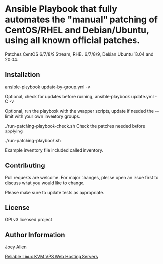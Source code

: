 # Ansible Playbook that fully automates the "manual" patching of CentOS/RHEL and Debian/Ubuntu, using all known official patches.

Patches CentOS 6/7/8/9 Stream, RHEL 6/7/8/9, Debian Ubuntu 18.04 and 20.04.

## Installation

ansible-playbook update-by-group.yml -v

Optional, check for updates before running, ansible-playbook update.yml -C -v

Optional, run the playbook with the wrapper scripts, update if needed the --limit with your own inventory groups.

./run-patching-playbook-check.sh Check the patches needed before applying

./run-patching-playbook.sh

Example inventory file included called inventory.

## Contributing
Pull requests are welcome. For major changes, please open an issue first to discuss what you would like to change.

Please make sure to update tests as appropriate.

## License
GPLv3 licensed project

## Author Information

[Joey Allen](https://www.linkedin.com/in/joey-allen)

[Reliable Linux KVM VPS Web Hosting Servers](https://cloud.comptek.systems/kvm-vps-web-hosting/)
